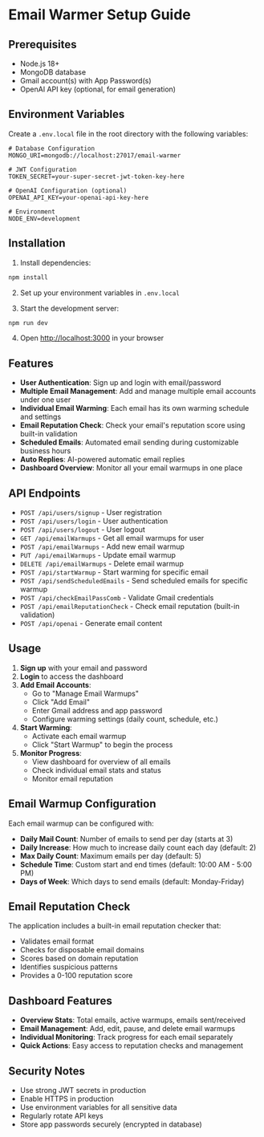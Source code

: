 # Email Warmer Setup Guide

## Prerequisites

- Node.js 18+ 
- MongoDB database
- Gmail account(s) with App Password(s)
- OpenAI API key (optional, for email generation)

## Environment Variables

Create a `.env.local` file in the root directory with the following variables:

```env
# Database Configuration
MONGO_URI=mongodb://localhost:27017/email-warmer

# JWT Configuration  
TOKEN_SECRET=your-super-secret-jwt-token-key-here

# OpenAI Configuration (optional)
OPENAI_API_KEY=your-openai-api-key-here

# Environment
NODE_ENV=development
```

## Installation

1. Install dependencies:
```bash
npm install
```

2. Set up your environment variables in `.env.local`

3. Start the development server:
```bash
npm run dev
```

4. Open [http://localhost:3000](http://localhost:3000) in your browser

## Features

- **User Authentication**: Sign up and login with email/password
- **Multiple Email Management**: Add and manage multiple email accounts under one user
- **Individual Email Warming**: Each email has its own warming schedule and settings
- **Email Reputation Check**: Check your email's reputation score using built-in validation
- **Scheduled Emails**: Automated email sending during customizable business hours
- **Auto Replies**: AI-powered automatic email replies
- **Dashboard Overview**: Monitor all your email warmups in one place

## API Endpoints

- `POST /api/users/signup` - User registration
- `POST /api/users/login` - User authentication  
- `POST /api/users/logout` - User logout
- `GET /api/emailWarmups` - Get all email warmups for user
- `POST /api/emailWarmups` - Add new email warmup
- `PUT /api/emailWarmups` - Update email warmup
- `DELETE /api/emailWarmups` - Delete email warmup
- `POST /api/startWarmup` - Start warming for specific email
- `POST /api/sendScheduledEmails` - Send scheduled emails for specific warmup
- `POST /api/checkEmailPassComb` - Validate Gmail credentials
- `POST /api/emailReputationCheck` - Check email reputation (built-in validation)
- `POST /api/openai` - Generate email content

## Usage

1. **Sign up** with your email and password
2. **Login** to access the dashboard
3. **Add Email Accounts**:
   - Go to "Manage Email Warmups"
   - Click "Add Email"
   - Enter Gmail address and app password
   - Configure warming settings (daily count, schedule, etc.)
4. **Start Warming**:
   - Activate each email warmup
   - Click "Start Warmup" to begin the process
5. **Monitor Progress**:
   - View dashboard for overview of all emails
   - Check individual email stats and status
   - Monitor email reputation

## Email Warmup Configuration

Each email warmup can be configured with:

- **Daily Mail Count**: Number of emails to send per day (starts at 3)
- **Daily Increase**: How much to increase daily count each day (default: 2)
- **Max Daily Count**: Maximum emails per day (default: 5)
- **Schedule Time**: Custom start and end times (default: 10:00 AM - 5:00 PM)
- **Days of Week**: Which days to send emails (default: Monday-Friday)

## Email Reputation Check

The application includes a built-in email reputation checker that:
- Validates email format
- Checks for disposable email domains
- Scores based on domain reputation
- Identifies suspicious patterns
- Provides a 0-100 reputation score

## Dashboard Features

- **Overview Stats**: Total emails, active warmups, emails sent/received
- **Email Management**: Add, edit, pause, and delete email warmups
- **Individual Monitoring**: Track progress for each email separately
- **Quick Actions**: Easy access to reputation checks and management

## Security Notes

- Use strong JWT secrets in production
- Enable HTTPS in production
- Use environment variables for all sensitive data
- Regularly rotate API keys
- Store app passwords securely (encrypted in database) 